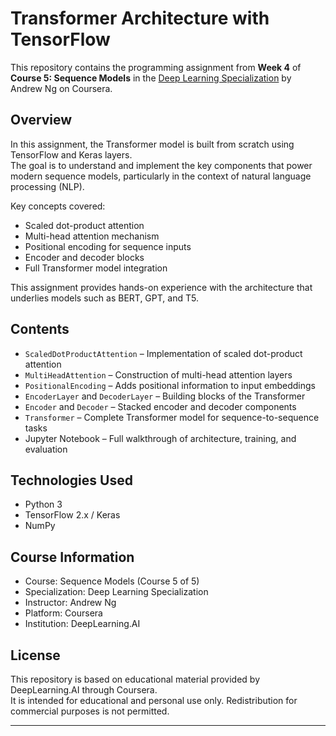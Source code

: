 # Transformer Architecture with TensorFlow

This repository contains the programming assignment from **Week 4** of **Course 5: Sequence Models** in the [Deep Learning Specialization](https://www.coursera.org/specializations/deep-learning) by Andrew Ng on Coursera.

## Overview

In this assignment, the Transformer model is built from scratch using TensorFlow and Keras layers.  
The goal is to understand and implement the key components that power modern sequence models, particularly in the context of natural language processing (NLP).

Key concepts covered:
- Scaled dot-product attention
- Multi-head attention mechanism
- Positional encoding for sequence inputs
- Encoder and decoder blocks
- Full Transformer model integration

This assignment provides hands-on experience with the architecture that underlies models such as BERT, GPT, and T5.

## Contents

- `ScaledDotProductAttention` – Implementation of scaled dot-product attention
- `MultiHeadAttention` – Construction of multi-head attention layers
- `PositionalEncoding` – Adds positional information to input embeddings
- `EncoderLayer` and `DecoderLayer` – Building blocks of the Transformer
- `Encoder` and `Decoder` – Stacked encoder and decoder components
- `Transformer` – Complete Transformer model for sequence-to-sequence tasks
- Jupyter Notebook – Full walkthrough of architecture, training, and evaluation

## Technologies Used

- Python 3
- TensorFlow 2.x / Keras
- NumPy

## Course Information

- Course: Sequence Models (Course 5 of 5)
- Specialization: Deep Learning Specialization
- Instructor: Andrew Ng
- Platform: Coursera
- Institution: DeepLearning.AI

## License

This repository is based on educational material provided by DeepLearning.AI through Coursera.  
It is intended for educational and personal use only. Redistribution for commercial purposes is not permitted.

---
